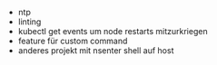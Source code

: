 - ntp
- linting
- kubectl get events um node restarts mitzurkriegen
- feature für custom command 
- anderes projekt mit nsenter shell auf host
